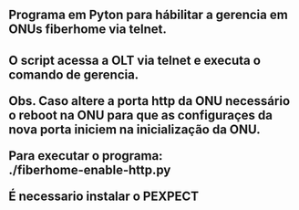 <h2>Programa em Pyton para hábilitar a gerencia em ONUs fiberhome via telnet.<h2>

O script acessa a OLT via telnet e executa o comando de gerencia.

Obs. Caso altere a porta http da ONU  necessário o reboot na ONU para que as configuraçes da nova porta iniciem na inicialização da ONU.

Para executar o programa:
<br>
./fiberhome-enable-http.py

É necessario instalar o PEXPECT
